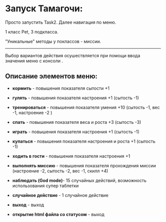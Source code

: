 # Запуск Тамагочи: 
 Просто запустить Task2. Далее навигация по меню.

1 класс Pet, 3 подкласса.

"Уникальные" методы у поклассов - миссии.
____


Выбор вариантов действия осушествляется при помощи ввода значения меню с консоли .

## Описание элементов меню: 

+ **кормить** - повышения показателя сытости +1

+ **гулять** - повышения показателя настроения +1 (сытость -1)

+ **тренироваться** - повышения показателя умения +10 (сытость -1, вес -1, настроение -2 )

+ **спать** - повышения показателя веса и роста +3 (сытость -3)

+ **играть** - повышения показателя настроения +1 (сытость -1)

+ **купаться** - повышения показателя настроения и роста +1 (сытость -1)

+ **ходить в гости** - повышения показателя настроения +1

+ **выполнять миссию** - повышения показателя прохождения миссии (настроение -2, сытость -2, вес -1, скилл +4)

+ **наблюдать (God mode)**- 15 случайных действий, возможность использования супер таблетки

+ **случайное действие** - 1 случайное действие 

+ **выход** - выход

+ **открытие html файла со статусом** - выход

